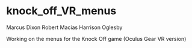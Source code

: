 # knock_off_VR_menus


Marcus Dixon
Robert Macias
Harrison Oglesby


Working on the menus for the Knock Off game (Oculus Gear VR version)